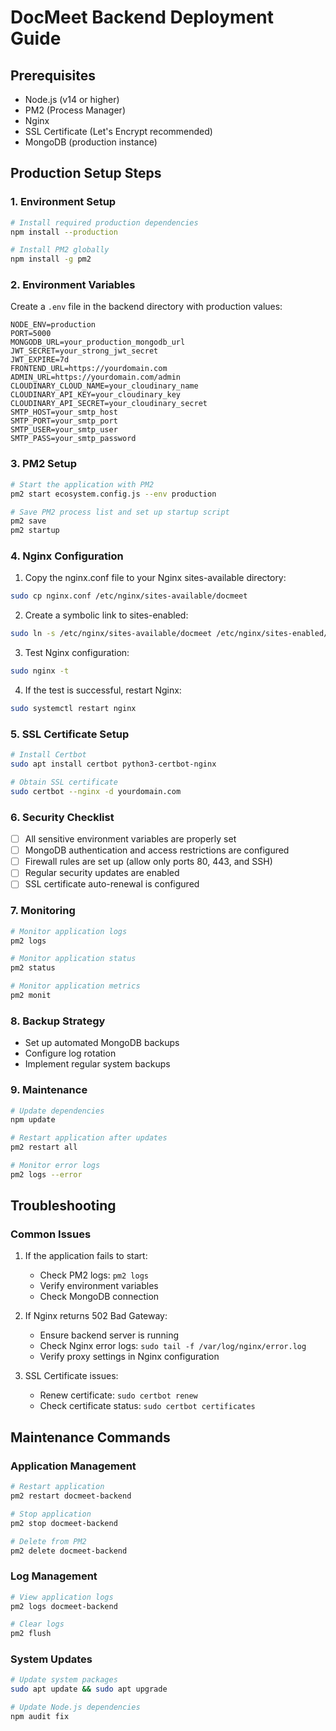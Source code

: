 # DocMeet Backend Deployment Guide

## Prerequisites
- Node.js (v14 or higher)
- PM2 (Process Manager)
- Nginx
- SSL Certificate (Let's Encrypt recommended)
- MongoDB (production instance)

## Production Setup Steps

### 1. Environment Setup
```bash
# Install required production dependencies
npm install --production

# Install PM2 globally
npm install -g pm2
```

### 2. Environment Variables
Create a `.env` file in the backend directory with production values:
```env
NODE_ENV=production
PORT=5000
MONGODB_URL=your_production_mongodb_url
JWT_SECRET=your_strong_jwt_secret
JWT_EXPIRE=7d
FRONTEND_URL=https://yourdomain.com
ADMIN_URL=https://yourdomain.com/admin
CLOUDINARY_CLOUD_NAME=your_cloudinary_name
CLOUDINARY_API_KEY=your_cloudinary_key
CLOUDINARY_API_SECRET=your_cloudinary_secret
SMTP_HOST=your_smtp_host
SMTP_PORT=your_smtp_port
SMTP_USER=your_smtp_user
SMTP_PASS=your_smtp_password
```

### 3. PM2 Setup
```bash
# Start the application with PM2
pm2 start ecosystem.config.js --env production

# Save PM2 process list and set up startup script
pm2 save
pm2 startup
```

### 4. Nginx Configuration
1. Copy the nginx.conf file to your Nginx sites-available directory:
```bash
sudo cp nginx.conf /etc/nginx/sites-available/docmeet
```

2. Create a symbolic link to sites-enabled:
```bash
sudo ln -s /etc/nginx/sites-available/docmeet /etc/nginx/sites-enabled/
```

3. Test Nginx configuration:
```bash
sudo nginx -t
```

4. If the test is successful, restart Nginx:
```bash
sudo systemctl restart nginx
```

### 5. SSL Certificate Setup
```bash
# Install Certbot
sudo apt install certbot python3-certbot-nginx

# Obtain SSL certificate
sudo certbot --nginx -d yourdomain.com
```

### 6. Security Checklist
- [ ] All sensitive environment variables are properly set
- [ ] MongoDB authentication and access restrictions are configured
- [ ] Firewall rules are set up (allow only ports 80, 443, and SSH)
- [ ] Regular security updates are enabled
- [ ] SSL certificate auto-renewal is configured

### 7. Monitoring
```bash
# Monitor application logs
pm2 logs

# Monitor application status
pm2 status

# Monitor application metrics
pm2 monit
```

### 8. Backup Strategy
- Set up automated MongoDB backups
- Configure log rotation
- Implement regular system backups

### 9. Maintenance
```bash
# Update dependencies
npm update

# Restart application after updates
pm2 restart all

# Monitor error logs
pm2 logs --error
```

## Troubleshooting

### Common Issues
1. If the application fails to start:
   - Check PM2 logs: `pm2 logs`
   - Verify environment variables
   - Check MongoDB connection

2. If Nginx returns 502 Bad Gateway:
   - Ensure backend server is running
   - Check Nginx error logs: `sudo tail -f /var/log/nginx/error.log`
   - Verify proxy settings in Nginx configuration

3. SSL Certificate issues:
   - Renew certificate: `sudo certbot renew`
   - Check certificate status: `sudo certbot certificates`

## Maintenance Commands

### Application Management
```bash
# Restart application
pm2 restart docmeet-backend

# Stop application
pm2 stop docmeet-backend

# Delete from PM2
pm2 delete docmeet-backend
```

### Log Management
```bash
# View application logs
pm2 logs docmeet-backend

# Clear logs
pm2 flush
```

### System Updates
```bash
# Update system packages
sudo apt update && sudo apt upgrade

# Update Node.js dependencies
npm audit fix
```